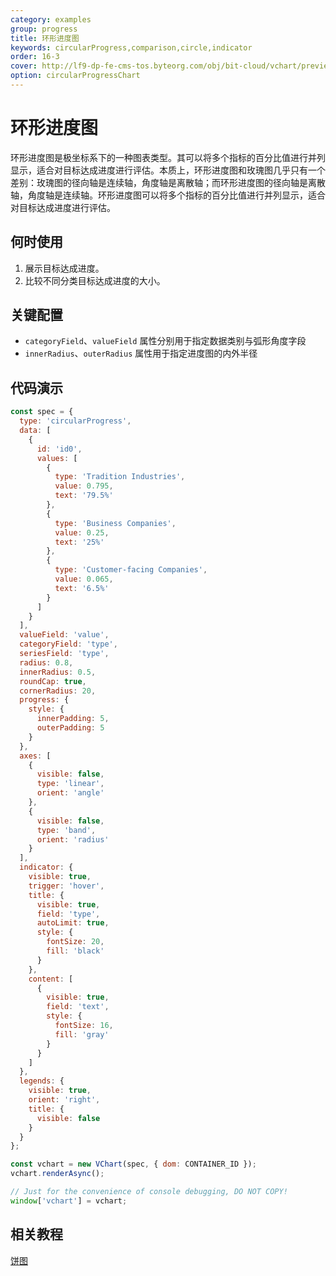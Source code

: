 ```yaml
---
category: examples
group: progress
title: 环形进度图
keywords: circularProgress,comparison,circle,indicator
order: 16-3
cover: http://lf9-dp-fe-cms-tos.byteorg.com/obj/bit-cloud/vchart/preview/progress/circular-progress.png
option: circularProgressChart
---
```


# 环形进度图

环形进度图是极坐标系下的一种图表类型。其可以将多个指标的百分比值进行并列显示，适合对目标达成进度进行评估。本质上，环形进度图和玫瑰图几乎只有一个差别：玫瑰图的径向轴是连续轴，角度轴是离散轴；而环形进度图的径向轴是离散轴，角度轴是连续轴。环形进度图可以将多个指标的百分比值进行并列显示，适合对目标达成进度进行评估。

## 何时使用

1. 展示目标达成进度。
2. 比较不同分类目标达成进度的大小。

## 关键配置

- `categoryField`、`valueField` 属性分别用于指定数据类别与弧形角度字段
- `innerRadius`、`outerRadius` 属性用于指定进度图的内外半径

## 代码演示

```javascript livedemo
const spec = {
  type: 'circularProgress',
  data: [
    {
      id: 'id0',
      values: [
        {
          type: 'Tradition Industries',
          value: 0.795,
          text: '79.5%'
        },
        {
          type: 'Business Companies',
          value: 0.25,
          text: '25%'
        },
        {
          type: 'Customer-facing Companies',
          value: 0.065,
          text: '6.5%'
        }
      ]
    }
  ],
  valueField: 'value',
  categoryField: 'type',
  seriesField: 'type',
  radius: 0.8,
  innerRadius: 0.5,
  roundCap: true,
  cornerRadius: 20,
  progress: {
    style: {
      innerPadding: 5,
      outerPadding: 5
    }
  },
  axes: [
    {
      visible: false,
      type: 'linear',
      orient: 'angle'
    },
    {
      visible: false,
      type: 'band',
      orient: 'radius'
    }
  ],
  indicator: {
    visible: true,
    trigger: 'hover',
    title: {
      visible: true,
      field: 'type',
      autoLimit: true,
      style: {
        fontSize: 20,
        fill: 'black'
      }
    },
    content: [
      {
        visible: true,
        field: 'text',
        style: {
          fontSize: 16,
          fill: 'gray'
        }
      }
    ]
  },
  legends: {
    visible: true,
    orient: 'right',
    title: {
      visible: false
    }
  }
};

const vchart = new VChart(spec, { dom: CONTAINER_ID });
vchart.renderAsync();

// Just for the convenience of console debugging, DO NOT COPY!
window['vchart'] = vchart;
```

## 相关教程

[饼图](link)
